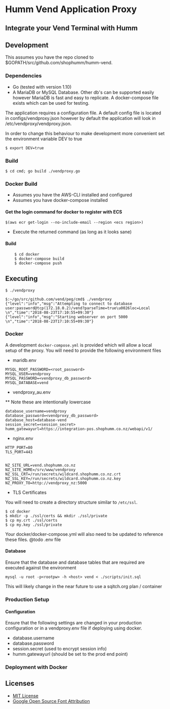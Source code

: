 
# Humm Vend Application Proxy


## Integrate your Vend Terminal with Humm

## Development

This assumes you have the repo cloned to $GOPATH/src/github.com/shophumm/humm-vend.

### Dependencies
* Go (tested with version 1.10)
* A MariaDB or MySQL Database. Other db's can be supported easily however MariaDB is fast and easy to replicate. A docker-compose file exists which can be used for testing. 


The application requires a configuration file. A default config file is located in configs/vendproxy.json however by default the application will look in /etc/vendproxy/vendproxy.json. 

In order to change this behaviour to make development more convenient set the environment variable DEV to true

```$ export DEV=true```


### Build 

```$ cd cmd; go build ./vendproxy.go ```

### Docker Build

* Assumes you have the AWS-CLI installed and configured
* Assumes you have docker-compose installed


#### Get the login command for docker to register with ECS
``` $(aws ecr get-login --no-include-email --region <ecs region>) ```

* Execute the returned command (as long as it looks sane)

#### Build

```
    $ cd docker
    $ docker-compose build
    $ docker-compose push

```


## Executing

```$ ./vendproxy ```

```
$:~/go/src/github.com/vend/peg/cmd$ ./vendproxy 
{"level":"info","msg":"Attempting to connect to database user:password@tcp(172.18.0.2)/vend?parseTime=true\u0026loc=Local \n","time":"2018-08-23T17:10:55+09:30"}
{"level":"info","msg":"Starting webserver on port 5000 \n","time":"2018-08-23T17:10:55+09:30"}

```


### Docker

A development ```docker-compose.yml``` is provided which will allow a local setup of the proxy. You will need to provide the following environment files

* maridb.env

```
MYSQL_ROOT_PASSWORD=<root_password>
MYSQL_USER=vendproxy
MYSQL_PASSWORD=<vendproxy_db_password>
MYSQL_DATABASE=vend
```

* vendproxy_au.env

** Note these are intentionally lowercase

```
database_username=vendproxy
database_password=<vendproxy_db_password>
database_host=database-vend
session_secret=<session_secret>
humm_gatewayurl=https://integration-pos.shophumm.co.nz/webapi/v1/

```

* nginx.env

```
HTTP_PORT=80
TLS_PORT=443


NZ_SITE_URL=vend.shophumm.co.nz
NZ_SITE_HOME=/srv/www/vendproxy
NZ_SSL_CRT=/run/secrets/wildcard.shophumm.co.nz.crt
NZ_SSL_KEY=/run/secrets/wildcard.shophumm.co.nz.key
NZ_PROXY_TO=http://vendproxy_nz:5000
```

* TLS Certificates

You will need to create a directory structure similar to ```/etc/ssl```. 

```
$ cd docker
$ mkdir -p ./ssl/certs && mkdir ./ssl/private
$ cp my.crt ./ssl/certs
$ cp my.key ./ssl/private
````

Your docker/docker-compose.yml will also need to be updated to reference these files. @todo .env file


#### Database

Ensure that the database and database tables that are required are executed against the environment 

``` mysql -u root -p<rootpw> -h <host> vend < ./scripts/init.sql ```

This will likely change in the near future to use a sqitch.org plan / container 

### Production Setup 

#### Configuration

Ensure that the following settings are changed in your production configuration or in a vendproxy.env file if deploying using docker.

* database.username
* database.password
* session.secret (used to encrypt session info)
* humm.gatewayurl (should be set to the prod end point)



### Deployment with Docker


## Licenses
- [MIT License](https://github.com/vend/peg/blob/master/LICENSE)
- [Google Open Source Font Attribution](https://fonts.google.com/attribution)
